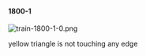 #### 1800-1
![train-1800-1-0.png](https://github.com/lil-lab/nlvr/raw/master/nlvr/train/images/39/train-1800-1-0.png "train-1800-1-0.png")

yellow triangle is not touching any edge